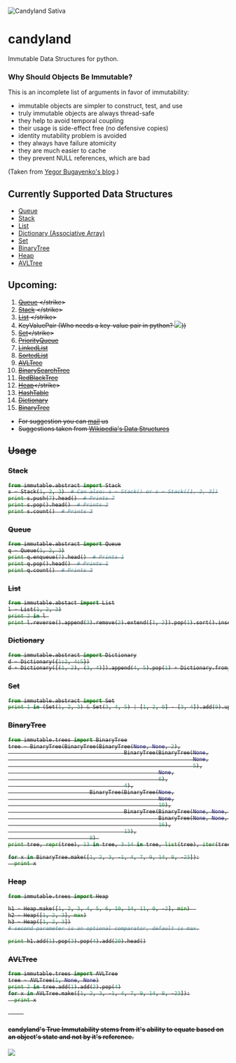 ![Candyland Sativa](http://i.imgur.com/pznIBJe.png)


# candyland
Immutable Data Structures for python.

### Why Should Objects Be Immutable?
This is an incomplete list of arguments in favor of immutability:

* immutable objects are simpler to construct, test, and use
* truly immutable objects are always thread-safe
* they help to avoid temporal coupling
* their usage is side-effect free (no defensive copies)
* identity mutability problem is avoided
* they always have failure atomicity
* they are much easier to cache
* they prevent NULL references, which are bad

(Taken from [Yegor Bugayenko's blog](http://www.yegor256.com/2014/06/09/objects-should-be-immutable.html).)


## Currently Supported Data Structures
  - [Queue](https://github.com/d-kiss/candyland/blob/master/abstract/queue.py)
  - [Stack](https://github.com/d-kiss/candyland/blob/master/abstract/stack.py)
  - [List](https://github.com/d-kiss/candyland/blob/master/abstract/list.py)
  - [Dictionary (Associative Array)](https://github.com/d-kiss/candyland/blob/master/abstract/dictionary.py)
  - [Set](https://github.com/d-kiss/candyland/blob/master/abstract/set.py)
  - [BinaryTree](https://github.com/d-kiss/candyland/blob/master/trees/binary_tree.py)
  - [Heap](https://github.com/d-kiss/candyland/blob/master/trees/heap.py)
  - [AVLTree](https://github.com/d-kiss/candyland/blob/master/trees/avl_tree.py)

## Upcoming:
  1. <strike> [Queue](https://en.wikipedia.org/wiki/Queue_(abstract_data_type))  </strike>
  2. <strike> [Stack](https://en.wikipedia.org/wiki/Stack_(abstract_data_type)) </strike>
  3. <strike> [List](https://en.wikipedia.org/wiki/List_(abstract_data_type)) </strike>
  4. <strike>KeyValuePair</strike> (Who needs a key-value pair in python? <img src='https://www.bleepingcomputer.com/forums/public/style_emoticons/default/huh.gif'/>))
  5. <strike>[Set](https://en.wikipedia.org/wiki/Set_(abstract_data_type))</strike>
  6. [PriorityQueue](https://en.wikipedia.org/wiki/Priority_queue)
  7. [LinkedList](https://en.wikipedia.org/wiki/Linked_list)
  8. [SortedList](https://en.wikipedia.org/wiki/Ordered_list)
  9. <strike>[AVLTree](https://en.wikipedia.org/wiki/AVL_tree)</strike>
  10. [BinarySearchTree](https://en.wikipedia.org/wiki/Binary_search_tree)
  11. [RedBlackTree](https://en.wikipedia.org/wiki/Red%E2%80%93black_tree)
  12. <strike>[Heap](https://en.wikipedia.org/wiki/Heap_(data_structure))</strike>
  13. [HashTable](https://en.wikipedia.org/wiki/Hash_table)
  14. <strike>[Dictionary](https://en.wikipedia.org/wiki/Associative_array)</strike>
  15. <strike>[BinaryTree](https://en.wikipedia.org/wiki/Binary_tree)</strike>

* For suggestion you can [mail](mailto:speakupness@gmail.com) us
* Suggestions taken from [Wikipedia's Data Structures](https://en.wikipedia.org/wiki/List_of_data_structures)

## Usage

### Stack
```python
from immutable.abstract import Stack
s = Stack(1, 2, 3)  # Can also: s = Stack() or s = Stack([1, 2, 3])
print s.push(7).head()  # Prints 7
print s.pop().head()  # Prints 2
print s.count()  # Prints 3
```

### Queue
```python
from immutable.abstract import Queue
q = Queue(1, 2, 3)
print q.enqueue(7).head()  # Prints 1
print q.pop().head()  # Prints 1
print q.count()  # Prints 3
```

### List
```python
from immutable.abstact import List
l = List(1, 2, 3)
print 2 in l 
print l.reverse().append(3).remove(2).extend([1, 2]).pop(1).sort().insert(1, 3).count(3)
```

### Dictionary
```python
from immutable.abstract import Dictionary
d = Dictionary({1:2, 4:5})
d + Dictionary([(1, 2), (3, 4)]).append(4, 5).pop(1) + Dictionary.from_keys([1, 2], 0)
```

### Set
```python
from immutable.abstract import Set
print 1 in (Set(1, 2, 3) & Set(3, 4, 5) | [1, 2, 0] - [3, 4]).add(9).update(List(3,3)).pop().remove(2)
```

### BinaryTree
```python
from immutable.trees import BinaryTree
tree = BinaryTree(BinaryTree(BinaryTree(None, None, 2),
                                     BinaryTree(BinaryTree(None,
                                                           None,
                                                           5),
                                                None,
                                                6),
                                     4),
                          BinaryTree(BinaryTree(None,
                                                None,
                                                10),
                                     BinaryTree(BinaryTree(None, None, 15),
                                                BinaryTree(None, None, 18),
                                                16),
                                     13),
                          8) 
print tree, repr(tree), 13 in tree, 3.14 in tree, list(tree), iter(tree), tree.add(1).add(2).remove(3).remove(4) 

for x in BinaryTree.make([1, 2, 3, -1, 4, 7, 9, 14, 8, -23]):
  print x
```

### Heap
```python
from immutable.trees import Heap

h1 = Heap.make([1, 2, 3, 4, 5, 6, 10, 14, 11, 0, -2], min)  
h2 = Heap([1, 2, 3], max)
h3 = Heap([1, 2, 3])
# second parameter is an optional comparator, default is max.

print h1.add(1).pop(3).pop(4).add(20).head()
```

### AVLTree
```python
from immutable.trees import AVLTree
tree = AVLTree(1, None, None)
print 2 in tree.add(1).add(2).pop(4)
for x in AVLTree.make([1, 2, 3, -1, 4, 7, 9, 14, 8, -23]):
  print x
```

&nbsp;
&nbsp;
&nbsp;
&nbsp;
&nbsp;
####  candyland's True Immutability stems from it's ability to equate based on an object's state and not by it's reference.
![](http://i.imgur.com/rWlnEwy.png)
